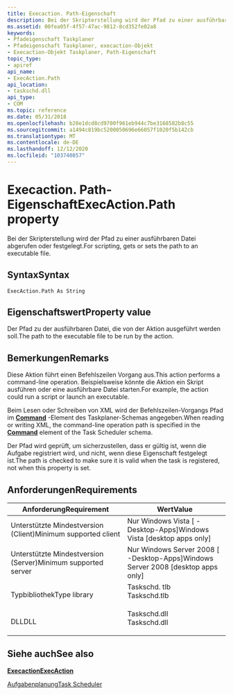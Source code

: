 ```yaml
---
title: Execaction. Path-Eigenschaft
description: Bei der Skripterstellung wird der Pfad zu einer ausführbaren Datei abgerufen oder festgelegt.
ms.assetid: 00fea05f-4f57-47ac-9812-8cd352fe02a8
keywords:
- Pfadeigenschaft Taskplaner
- Pfadeigenschaft Taskplaner, execaction-Objekt
- Execaction-Objekt Taskplaner, Path-Eigenschaft
topic_type:
- apiref
api_name:
- ExecAction.Path
api_location:
- taskschd.dll
api_type:
- COM
ms.topic: reference
ms.date: 05/31/2018
ms.openlocfilehash: b20e1dcd8cd9700f961eb944c7be3168582b8c55
ms.sourcegitcommit: a1494c819bc5200050696e66057f1020f5b142cb
ms.translationtype: MT
ms.contentlocale: de-DE
ms.lasthandoff: 12/12/2020
ms.locfileid: "103740857"
---
```

# <a name="execactionpath-property"></a><span data-ttu-id="da19c-106">Execaction. Path-Eigenschaft</span><span class="sxs-lookup"><span data-stu-id="da19c-106">ExecAction.Path property</span></span>

<span data-ttu-id="da19c-107">Bei der Skripterstellung wird der Pfad zu einer ausführbaren Datei abgerufen oder festgelegt.</span><span class="sxs-lookup"><span data-stu-id="da19c-107">For scripting, gets or sets the path to an executable file.</span></span>

## <a name="syntax"></a><span data-ttu-id="da19c-108">Syntax</span><span class="sxs-lookup"><span data-stu-id="da19c-108">Syntax</span></span>


```VB
ExecAction.Path As String
```



## <a name="property-value"></a><span data-ttu-id="da19c-109">Eigenschaftswert</span><span class="sxs-lookup"><span data-stu-id="da19c-109">Property value</span></span>

<span data-ttu-id="da19c-110">Der Pfad zu der ausführbaren Datei, die von der Aktion ausgeführt werden soll.</span><span class="sxs-lookup"><span data-stu-id="da19c-110">The path to the executable file to be run by the action.</span></span>

## <a name="remarks"></a><span data-ttu-id="da19c-111">Bemerkungen</span><span class="sxs-lookup"><span data-stu-id="da19c-111">Remarks</span></span>

<span data-ttu-id="da19c-112">Diese Aktion führt einen Befehlszeilen Vorgang aus.</span><span class="sxs-lookup"><span data-stu-id="da19c-112">This action performs a command-line operation.</span></span> <span data-ttu-id="da19c-113">Beispielsweise könnte die Aktion ein Skript ausführen oder eine ausführbare Datei starten.</span><span class="sxs-lookup"><span data-stu-id="da19c-113">For example, the action could run a script or launch an executable.</span></span>

<span data-ttu-id="da19c-114">Beim Lesen oder Schreiben von XML wird der Befehlszeilen-Vorgangs Pfad im [**Command**](taskschedulerschema-command-exectype-element.md) -Element des Taskplaner-Schemas angegeben.</span><span class="sxs-lookup"><span data-stu-id="da19c-114">When reading or writing XML, the command-line operation path is specified in the [**Command**](taskschedulerschema-command-exectype-element.md) element of the Task Scheduler schema.</span></span>

<span data-ttu-id="da19c-115">Der Pfad wird geprüft, um sicherzustellen, dass er gültig ist, wenn die Aufgabe registriert wird, und nicht, wenn diese Eigenschaft festgelegt ist.</span><span class="sxs-lookup"><span data-stu-id="da19c-115">The path is checked to make sure it is valid when the task is registered, not when this property is set.</span></span>

## <a name="requirements"></a><span data-ttu-id="da19c-116">Anforderungen</span><span class="sxs-lookup"><span data-stu-id="da19c-116">Requirements</span></span>



| <span data-ttu-id="da19c-117">Anforderung</span><span class="sxs-lookup"><span data-stu-id="da19c-117">Requirement</span></span> | <span data-ttu-id="da19c-118">Wert</span><span class="sxs-lookup"><span data-stu-id="da19c-118">Value</span></span> |
|-------------------------------------|-----------------------------------------------------------------------------------------|
| <span data-ttu-id="da19c-119">Unterstützte Mindestversion (Client)</span><span class="sxs-lookup"><span data-stu-id="da19c-119">Minimum supported client</span></span><br/> | <span data-ttu-id="da19c-120">Nur Windows Vista \[ -Desktop-Apps\]</span><span class="sxs-lookup"><span data-stu-id="da19c-120">Windows Vista \[desktop apps only\]</span></span><br/>                                          |
| <span data-ttu-id="da19c-121">Unterstützte Mindestversion (Server)</span><span class="sxs-lookup"><span data-stu-id="da19c-121">Minimum supported server</span></span><br/> | <span data-ttu-id="da19c-122">Nur Windows Server 2008 \[ -Desktop-Apps\]</span><span class="sxs-lookup"><span data-stu-id="da19c-122">Windows Server 2008 \[desktop apps only\]</span></span><br/>                                    |
| <span data-ttu-id="da19c-123">Typbibliothek</span><span class="sxs-lookup"><span data-stu-id="da19c-123">Type library</span></span><br/>             | <dl> <span data-ttu-id="da19c-124"><dt>Taskschd. tlb</dt></span><span class="sxs-lookup"><span data-stu-id="da19c-124"><dt>Taskschd.tlb</dt></span></span> </dl> |
| <span data-ttu-id="da19c-125">DLL</span><span class="sxs-lookup"><span data-stu-id="da19c-125">DLL</span></span><br/>                      | <dl> <span data-ttu-id="da19c-126"><dt>Taskschd.dll</dt></span><span class="sxs-lookup"><span data-stu-id="da19c-126"><dt>Taskschd.dll</dt></span></span> </dl> |



## <a name="see-also"></a><span data-ttu-id="da19c-127">Siehe auch</span><span class="sxs-lookup"><span data-stu-id="da19c-127">See also</span></span>

<dl> <dt>

[<span data-ttu-id="da19c-128">**Execaction**</span><span class="sxs-lookup"><span data-stu-id="da19c-128">**ExecAction**</span></span>](execaction.md)
</dt> <dt>

[<span data-ttu-id="da19c-129">Aufgabenplanung</span><span class="sxs-lookup"><span data-stu-id="da19c-129">Task Scheduler</span></span>](task-scheduler-start-page.md)
</dt> </dl>

 

 





